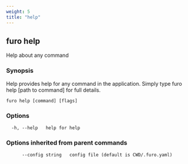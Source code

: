 ```yaml
---
weight: 5
title: "help"
---
```

## furo help

Help about any command

### Synopsis

Help provides help for any command in the application.
Simply type furo help [path to command] for full details.

```
furo help [command] [flags]
```

### Options

```
  -h, --help   help for help
```

### Options inherited from parent commands

```
      --config string   config file (default is CWD/.furo.yaml)
```



